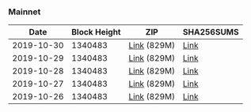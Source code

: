 ### Mainnet

|    Date    | Block Height | ZIP | SHA256SUMS |
| ---------- | ------------ | --- | ---------- |
| 2019-10-30 | 1340483 | [Link](https://s3-ap-southeast-2.amazonaws.com/ion-bootstrap/mainnet/2019-10-30/bootstrap.dat.zip) (829M) | [Link](https://s3-ap-southeast-2.amazonaws.com/ion-bootstrap/mainnet/2019-10-30/SHA256SUMS) |
| 2019-10-29 | 1340483 | [Link](https://s3-ap-southeast-2.amazonaws.com/ion-bootstrap/mainnet/2019-10-29/bootstrap.dat.zip) (829M) | [Link](https://s3-ap-southeast-2.amazonaws.com/ion-bootstrap/mainnet/2019-10-29/SHA256SUMS) |
| 2019-10-28 | 1340483 | [Link](https://s3-ap-southeast-2.amazonaws.com/ion-bootstrap/mainnet/2019-10-28/bootstrap.dat.zip) (829M) | [Link](https://s3-ap-southeast-2.amazonaws.com/ion-bootstrap/mainnet/2019-10-28/SHA256SUMS) |
| 2019-10-27 | 1340483 | [Link](https://s3-ap-southeast-2.amazonaws.com/ion-bootstrap/mainnet/2019-10-27/bootstrap.dat.zip) (829M) | [Link](https://s3-ap-southeast-2.amazonaws.com/ion-bootstrap/mainnet/2019-10-27/SHA256SUMS) |
| 2019-10-26 | 1340483 | [Link](https://s3-ap-southeast-2.amazonaws.com/ion-bootstrap/mainnet/2019-10-26/bootstrap.dat.zip) (829M) | [Link](https://s3-ap-southeast-2.amazonaws.com/ion-bootstrap/mainnet/2019-10-26/SHA256SUMS) |

